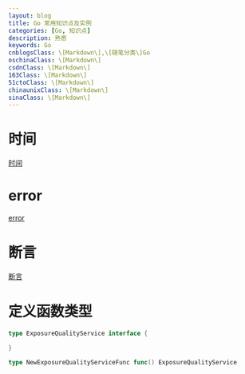 ```yaml
---
layout: blog
title: Go 常用知识点及实例
categories: [Go, 知识点]
description: 熟悉
keywords: Go
cnblogsClass: \[Markdown\],\[随笔分类\]Go
oschinaClass: \[Markdown\]
csdnClass: \[Markdown\]
163Class: \[Markdown\]
51ctoClass: \[Markdown\]
chinaunixClass: \[Markdown\]
sinaClass: \[Markdown\]
---
```


# 时间
[时间](https://www.cnblogs.com/followyou/p/12187949.html)

# error
[error](https://www.cnblogs.com/followyou/p/12185514.html)

# 断言
[断言](https://www.cnblogs.com/followyou/p/12185509.html)

# 定义函数类型
```go
type ExposureQualityService interface {

}

type NewExposureQualityServiceFunc func() ExposureQualityService
```
